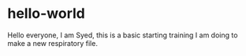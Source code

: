# hello-world
Hello everyone,
I am Syed, this is a basic starting training I am doing to make a new respiratory file.
